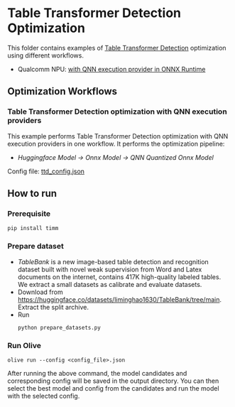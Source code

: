 # Table Transformer Detection Optimization
This folder contains examples of [Table Transformer Detection](https://huggingface.co/microsoft/table-transformer-detection) optimization using different workflows.
- Qualcomm NPU: [with QNN execution provider in ONNX Runtime](#table-transformer-detection-optimization-with-qnn-execution-providers)

## Optimization Workflows
### Table Transformer Detection optimization with QNN execution providers
This example performs Table Transformer Detection optimization with QNN execution providers in one workflow. It performs the optimization pipeline:
- *Huggingface Model -> Onnx Model -> QNN Quantized Onnx Model*

Config file: [ttd_config.json](ttd_config.json)
## How to run
### Prerequisite
```
pip install timm
```
### Prepare dataset
- *TableBank* is a new image-based table detection and recognition dataset built with novel weak supervision from Word and Latex documents on the internet, contains 417K high-quality labeled tables. We extract a small datasets as calibrate and evaluate datasets.
- Download from https://huggingface.co/datasets/liminghao1630/TableBank/tree/main. Extract the split archive.
- Run
    ```
    python prepare_datasets.py
    ```
### Run Olive
```
olive run --config <config_file>.json
```

After running the above command, the model candidates and corresponding config will be saved in the output directory.
You can then select the best model and config from the candidates and run the model with the selected config.
